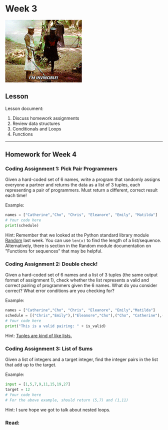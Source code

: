 # Week 3
![I'm Invincible](assets/invincible.gif)

## Lesson
Lesson document:
1. Discuss homework assignments
2. Review data structures
3. Conditionals and Loops
4. Functions

---
## Homework for Week 4

### Coding Assignment 1: Pick Pair Programmers

Given a hard-coded set of 6 names, write a program that randomly assigns everyone a partner and returns the data as a list of 3 tuples, each representing a pair of programmers. Must return a different, correct result each time!

Example:
```python
names = ["Catherine","Cho", "Chris", "Eleanore", "Emily", "Matilda"]
# Your code here
print(schedule)
```

Hint:
Remember that we looked at the Python standard library module [Random](https://docs.python.org/3/library/random.html) last week. You can use `len(x)` to find the length of a list/sequence. Alternatively, there is section in the Random module documentation on "Functions for sequences" that may be helpful. 

### Coding Assignment 2: Double check!

Given a hard-coded set of 6 names and a list of 3 tuples (the same output format of assignment 1), check whether the list represents a valid and correct pairing of programmers given the 6 names. What do you consider correct? What error conditions are you checking for?

Example:
```python
names = ["Catherine","Cho", "Chris", "Eleanore", "Emily","Matilda"]
schedule = [("Chris","Emily"),("Eleanore","Cho"),("Cho", "Catherine"),("Catherine","Matilda")]
# Your code here
print("This is a valid pairing: " + is_valid)
```

Hint:
[Tuples are kind of like lists.](https://docs.python.org/3/tutorial/datastructures.html#tuples-and-sequences)

### Coding Assignment 3: List of Sums

Given a list of integers and a target integer, find the integer pairs in the list that add up to the target.

Example:
```python
input = [1,5,7,9,11,15,19,27]
target = 12
# Your code here
# For the above example, should return (5,7) and (1,11)
```

Hint:
I sure hope we got to talk about nested loops.

### Read:
